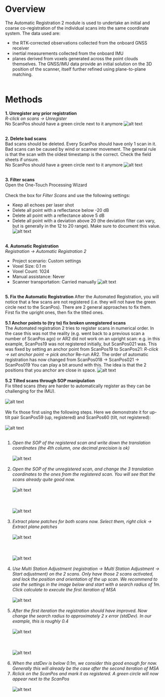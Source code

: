 # Overview
The Automatic Registration 2 module is used to undertake an initial and coarse co-registration of the individual scans into the same coordinate system. The data used are: 
* the RTK-corrected observations collected from the onboard GNSS receiver
* inertial measurements collected from the onboard IMU
* planes derived from voxels generated across the point clouds themselves. 
The GNSS/IMU data provide an initial solution on the 3D position of the scanner, itself further refined using plane-to-plane matching.
<br><br>

# Methods
**1. Unregister any prior registration**
<br>
*R-click on scans → Unregister*
<br>
No ScanPos should have a green circle next to it anymore
![alt text](img/unregister.png)
<br><br>

**2. Delete bad scans**
<br>
Bad scans should be deleted. Every ScanPos should have only 1 scan in it. Bad scans can be caused by wind or scanner movement. The general rule is that the scan with the oldest timestamp is the correct. Check the field sheets if unsure.
<br>
No ScanPos should have a green circle next to it anymore
![alt text](img/delete_scans.png)
<br><br>

**3. Filter scans**
<br>
Open the One-Touch Processing Wizard
<br><br>
Check the box for *Filter Scans* and use the following settings:
* Keep all echoes per laser shot
* Delete all point with a reflectance below -20 dB
* Delete all point with a reflectance above 5 dB
* Delete all point with a deviation above 20 (the deviation filter can vary, but is generally in the 12 to 20 range). Make sure to document this value.
![alt text](img/filter.png)
<br><br>

**4. Automatic Registration**
<br>
*Registration → Automatic Registration 2*
<br>
* Project scenario: Custom settings
* Voxel Size: 0.1 m
* Voxel Count: 1024
* Manual assistance: Never
* Scanner transportation: Carried manually
![alt text](img/AR2.png)
<br><br>

**5. Fix the Automatic Registration**
After the Automated Registration, you will notice that a few scans are not registered (i.e. they will not have the green circle next to the ScanPos). There are 2 general approaches to fix them. First fix the upright ones, then fix the tilted ones.
<br><br>
**5.1 Anchor points to (try to) fix broken unregistered scans**
<br>
The Automated registration 2 tries to register scans in numerical order. In the case this was not the reality (e.g. went back to a previous scan a number of ScanPos ago) or AR2 did not work on an upright scan: e.g. in this example, ScanPos19 was not registered initially, but ScanPos021 was.
This was fixed by setting an anchor point from ScanPos19 to ScanPos21: *R-click → set anchor point →  pick anchor*
Re-run AR2. The order of automatic registration has now changed from ScanPos018 → ScanPos021 → ScanPos019
You can play a bit around with this. The idea is that the 2 positions that you anchor are close in space.
![alt text](img/anchorpoint1.png)
<br><br>
**5.2 Tilted scans through SOP manipulation**
<br>
Fix tilted scans (they are harder to automatically register as they can be challenging for the IMU).
<br><br>
![alt text](img/fix1.png)
<br><br>
We fix those first using the following steps. Here we demonstrate it for up-tilt pair ScanPos59 (up, registered) and ScanPos60 (tilt, not registered):
<br><br>![alt text](img/fix2.png)<br><br>
1. *Open the SOP of the registered scan and write down the translation coordinates (the 4th column, one decimal precision is ok)*
<br><br>![alt text](img/fix3.png)<br><br>
2. *Open the SOP of the unregistered scan, and change the 3 translation coordinates to the ones from the registered scan. You will see that the scans already quite good now.*
<br><br>![alt text](img/fix4.png)<br><br>
<br><br>![alt text](img/fix5.png)<br><br>
3. *Extract plane patches for both scans now. Select them, right click → Extract plane patches*
<br><br>![alt text](img/fix6.png)<br><br>
<br><br>![alt text](img/fix7.png)<br><br>
4. *Use Multi Station Adjustment (registration → Multi Station Adjustment → Start adjustment) on the 2 scans. Only have those 2 scans activated, and lock the position and orientation of the up scan. We recommend to use the settings in the image below and start with a search radius of 1m. Click calculate to execute the first iteration of MSA*
<br><br>![alt text](img/fix8.png)<br><br>
5. *After the first iteration the registration should have improved. Now change the search radius to approximately 2 x error (stdDev). In our example, this is roughly 0.4*
<br><br>![alt text](img/fix9.png)<br><br>
<br><br>![alt text](img/fix10.png)<br><br>
6. *When the stdDev is below 0.1m, we consider this good enough for now. Generally this will already be the case after the second iteration of MSA*
7. *Rclick on the ScanPos and mark it as registered. A green circle will now appear next to the ScanPos*
<br><br>![alt text](img/fix11.png)
